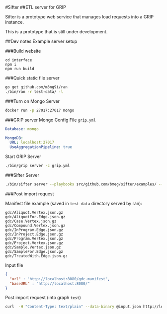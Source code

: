 
#Sifter
##ETL server for GRIP

Sifter is a prototype web service that manages load requests into a GRIP instance.

This is a prototype that is still under development.


##Dev notes
Example server setup

###Build website
```
cd interface
npm i
npm run build
```

###Quick static file server
```bash
go get github.com/m3ng9i/ran
./bin/ran -r test-data/ -l
```

###Turn on Mongo Server
```bash
docker run -p 27017:27017 mongo
```

###GRIP server
Mongo Config File `grip.yml`
```yaml
Database: mongo

MongoDB:
  URL: localhost:27017
  UseAggregationPipeline: true
```

Start GRIP Server
```bash
./bin/grip server -c grip.yml
```

###Sifter Server
```bash
./bin/sifter server --playbooks src/github.com/bmeg/sifter/examples/ --web src/github.com/bmeg/sifter/interface/build
```

###Post import request

Manifest file example (saved in `test-data` directory served by ran):
```
gdc/Aliquot.Vertex.json.gz
gdc/AliquotFor.Edge.json.gz
gdc/Case.Vertex.json.gz
gdc/Compound.Vertex.json.gz
gdc/InProgram.Edge.json.gz
gdc/InProject.Edge.json.gz
gdc/Program.Vertex.json.gz
gdc/Project.Vertex.json.gz
gdc/Sample.Vertex.json.gz
gdc/SampleFor.Edge.json.gz
gdc/TreatedWith.Edge.json.gz
```


Input file
```json
{
  "url" : "http://localhost:8080/gdc.manifest",
  "baseURL" : "http://localhost:8080/"
}
```

Post import request (into graph `test`)
```bash
curl  -H "Content-Type: text/plain" --data-binary @input.json http://localhost:8090/api/playbook/GraphManifest/test
```
